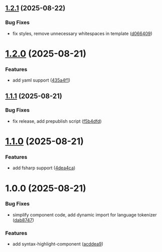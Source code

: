 ## [1.2.1](https://github.com/Magda98/syntax-highlight-component/compare/v1.2.0...v1.2.1) (2025-08-22)


### Bug Fixes

* fix styles, remove unnecessary whitespaces in template ([d066409](https://github.com/Magda98/syntax-highlight-component/commit/d06640977b03606fe46e0251af2eb11249f38171))

# [1.2.0](https://github.com/Magda98/syntax-highlight-component/compare/v1.1.1...v1.2.0) (2025-08-21)


### Features

* add yaml support ([435a4f1](https://github.com/Magda98/syntax-highlight-component/commit/435a4f126c382649a0d91924178ba229a98cb9c8))

## [1.1.1](https://github.com/Magda98/syntax-highlight-component/compare/v1.1.0...v1.1.1) (2025-08-21)


### Bug Fixes

* fix release, add prepublish script ([f5b4dfd](https://github.com/Magda98/syntax-highlight-component/commit/f5b4dfdb56a96c50431dfda608c7d1805460d1e6))

# [1.1.0](https://github.com/Magda98/syntax-highlight-component/compare/v1.0.0...v1.1.0) (2025-08-21)


### Features

* add fsharp support ([4dea4ca](https://github.com/Magda98/syntax-highlight-component/commit/4dea4caa705ab820970d1b7fa6600638209062e5))

# 1.0.0 (2025-08-21)


### Bug Fixes

* simplify component code, add dynamic import for language tokenizer ([dab8747](https://github.com/Magda98/syntax-highlight-component/commit/dab87472b95bcb95ecb0fcb654fb9276d56a1b9f))


### Features

* add syntax-highlight-component ([acddea9](https://github.com/Magda98/syntax-highlight-component/commit/acddea9dda6a767eb21ce5c037d8da4c31eccc8d))
